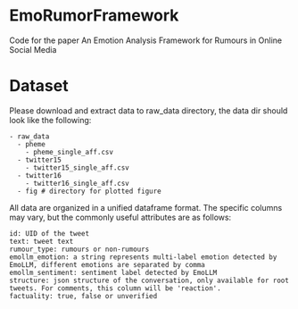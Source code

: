 # EmoRumorFramework
Code for the paper An Emotion Analysis Framework for Rumours in Online Social Media

# Dataset
Please download and extract data to raw_data directory, the data dir should look like the following:
```
- raw_data
  - pheme
    - pheme_single_aff.csv
  - twitter15
    - twitter15_single_aff.csv
  - twitter16
    - twitter16_single_aff.csv
  - fig # directory for plotted figure
```

All data are organized in a unified dataframe format. The specific columns may vary, but the commonly useful attributes are as follows:

```
id: UID of the tweet
text: tweet text
rumour_type: rumours or non-rumours
emollm_emotion: a string represents multi-label emotion detected by EmoLLM, different emotions are separated by comma
emollm_sentiment: sentiment label detected by EmoLLM
structure: json structure of the conversation, only available for root tweets. For comments, this column will be 'reaction'.
factuality: true, false or unverified
```
